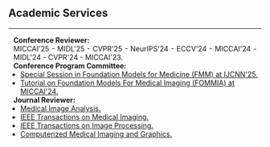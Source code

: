 ## Academic Services
---

<h4 style="margin:0 10px 0;">Conference Reviewer:</h4>
<div style="text-align: justify; margin:0 10px 0;">
MICCAI'25 - MIDL'25 - CVPR'25 - NeurIPS'24 - ECCV'24 - MICCAI'24 - MIDL'24 - CVPR'24 - MICCAI'23.
</div>

<h4 style="margin:0 10px 0;">Conference Program Committee:</h4>
<ul style="margin:0 0 0px;">
  <li>
  <a href="https://sites.google.com/view/fmmedicine/organizing-committee"><autocolor>Special Session in Foundation Models for Medicine (FMM) at IJCNN'25.</autocolor></a>
  </li>
  <li>
  <a href="https://sites.google.com/view/miccai-2024-tutorial"><autocolor> Tutorial on Foundation Models For Medical Imaging (FOMMIA) at MICCAI'24.</autocolor></a>
  </li>
</ul>

<h4 style="margin:0 10px 0;">Journal Reviewer:</h4>
<ul style="margin:0 0 0px;">
  <li><a href="https://www.sciencedirect.com/journal/medical-image-analysis"><autocolor>Medical Image Analysis.</autocolor></a></li>
  <li><a href="https://ieeexplore.ieee.org/xpl/RecentIssue.jsp?punumber=42"><autocolor>IEEE Transactions on Medical Imaging.</autocolor></a></li>
  <li><a href="https://ieeexplore.ieee.org/xpl/RecentIssue.jsp?punumber=83"><autocolor>IEEE Transactions on Image Processing.</autocolor></a></li>
  <li><a href="https://www.sciencedirect.com/journal/computerized-medical-imaging-and-graphics"><autocolor>Computerized Medical Imaging and Graphics.</autocolor></a></li>
</ul>


